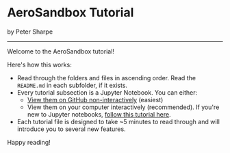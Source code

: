 # AeroSandbox Tutorial

by Peter Sharpe

-----

Welcome to the AeroSandbox tutorial!

Here's how this works: 
* Read through the folders and files in ascending order. Read the `README.md` in each subfolder, if it exists.
* Every tutorial subsection is a Jupyter Notebook. You can either:
  * [View them on GitHub non-interactively](https://github.com/peterdsharpe/AeroSandbox/tree/master/tutorial) (easiest)
  * View them on your computer interactively (recommended). If you're new to Jupyter notebooks, [follow this tutorial here](https://www.codecademy.com/articles/how-to-use-jupyter-notebooks).
* Each tutorial file is designed to take ~5 minutes to read through and will introduce you to several new features.

Happy reading!